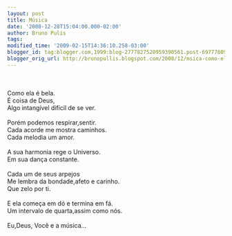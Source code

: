 ```yaml
---
layout: post
title: Música
date: '2008-12-28T15:04:00.000-02:00'
author: Bruno Pulis
tags: 
modified_time: '2009-02-15T14:36:10.258-03:00'
blogger_id: tag:blogger.com,1999:blog-2777827520959390561.post-6977780974690438974
blogger_orig_url: http://brunopullis.blogspot.com/2008/12/msica-como-ela-bela.html
---
```


<div style="text-align: center;"><br /><br /><div style="text-align: left;">Como ela é bela.<br />É coisa de Deus,<br />Algo intangível difícil de se ver.<br /><br />Porém podemos respirar,sentir.<br />Cada acorde me mostra caminhos.<br />Cada melodia um amor.<br /><br />A sua harmonia rege o Universo.<br />Em sua dança constante.<br /><br />Cada um de seus arpejos<br />Me lembra da bondade,afeto e carinho.<br />Que zelo por ti.<br /><br />E ela começa em dó e termina em fá.<br />Um intervalo de quarta,assim como nós.<br /><br />Eu,Deus, Você e a música...<br /></div></div>